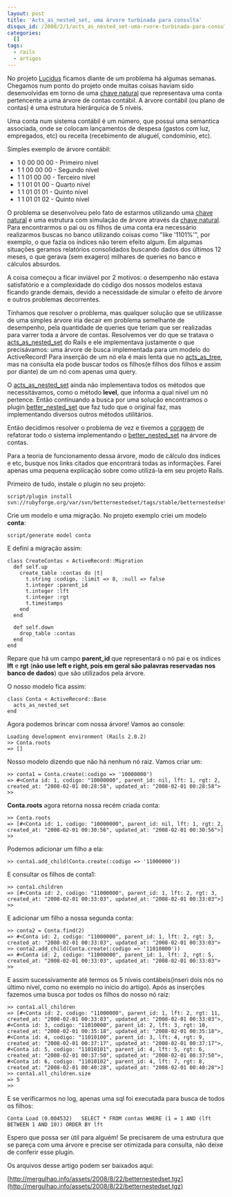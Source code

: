 ```yaml
--- 
layout: post
title: 'Acts_as_nested_set, uma árvore turbinada para consulta'
disqus_id: /2008/2/1/acts_as_nested_set-uma-rvore-turbinada-para-consulta
categories: 
  []
tags:
  - rails
  - artigos
---
```



No projeto [Lucidus][lucidus] ficamos diante de um problema há algumas semanas. Chegamos num ponto do projeto onde muitas coisas haviam sido desenvolvidas em torno de uma [chave natural][cn] que representava uma conta pertencente a uma árvore de contas contábil. A árvore contábil (ou plano de contas) é uma estrutura hierárquica de 5 níveis.

Uma conta num sistema contábil é um número, que possui uma semantica associada, onde se colocam lançamentos de despesa (gastos com luz, empregados, etc) ou receita (recebimento de aluguél, condomínio, etc).

Simples exemplo de árvore contábil:

 * 1 0 00 00 00 - Primeiro nível
 * 1 1 00 00 00 - Segundo nível
 * 1 1 01 00 00 - Terceiro nível
 * 1 1 01 01 00 - Quarto nível
 * 1 1 01 01 01 - Quinto nível
 * 1 1 01 01 02 - Quinto nível

O problema se desenvolveu pelo fato de estarmos utilizando uma [chave natural][cn] e uma estrutura com simulação de árvore através da [chave natural][cn]. Para encontrarmos o pai ou os filhos de uma conta era necessário realizarmos buscas no banco utilizando coisas como "like '1101%'", por exemplo, o que fazia os índices não terem efeito algum. Em algumas situações geramos relatórios consolidados buscando dados dos últimos 12 meses, o que gerava (sem exagero) milhares de queries no banco e cálculos absurdos.

A coisa começou a ficar inviável por 2 motivos: o desempenho não estava satisfatório e a complexidade do código dos nossos modelos estava ficando grande demais, devido a necessidade de simular o efeito de árvore e outros problemas decorrentes.

Tínhamos que resolver o problema, mas qualquer solução que se utilizasse de uma simples árvore iria decair em problema semelhante de desempenho, pela quantidade de queries que teriam que ser realizadas para varrer toda a árvore de contas. Resolvemos ver do que se tratava o [acts\_as\_nested\_set][nestedset] do Rails e ele implementava justamente o que precisávamos: uma árvore de busca implementada para um modelo do ActiveRecord! Para inserção de um nó ela é mais lenta que no [acts\_as\_tree][acts_as_tree], mas na consulta ela pode buscar todos os filhos(e filhos dos filhos e assim por diante) de um nó com apenas uma query.

O [acts\_as\_nested\_set][nestedset] ainda não implementava todos os métodos que necessitávamos, como o método __level__, que informa a qual nível um nó pertence. Então continuando a busca por uma solução encontramos o plugin [better\_nested\_set][betternestedset] que faz tudo que o original faz, mas implementando diversos outros métodos utilitários.

Então decidimos resolver o problema de vez e tivemos a [coragem][coragem] de refatorar todo o sistema implementando o [better\_nested\_set][betternestedset] na árvore de contas.

Para a teoria de funcionamento dessa árvore, modo de cálculo dos índices e etc, busque nos links citados que encontrará todas as informações. Farei apenas uma pequena explicação sobre como utilizá-la em seu projeto Rails.

Primeiro de tudo, instale o plugin no seu projeto:

    script/plugin install svn://rubyforge.org/var/svn/betternestedset/tags/stable/betternestedset

Crie um modelo e uma migração. No projeto exemplo criei um modelo __conta__:

    script/generate model conta

E defini a migração assim:

    class CreateContas < ActiveRecord::Migration 
      def self.up 
        create_table :contas do |t| 
          t.string :codigo, :limit => 8, :null => false 
          t.integer :parent_id 
          t.integer :lft 
          t.integer :rgt 
          t.timestamps 
        end 
      end 

      def self.down 
        drop_table :contas 
      end 
    end

Repare que há um campo __parent\_id__ que representará o nó pai e os índices __lft__ e __rgt__ (**não use left e right, pois em geral são palavras reservadas nos banco de dados**) que são utilizados pela árvore.

O nosso modelo fica assim:

    class Conta < ActiveRecord::Base
      acts_as_nested_set
    end

Agora podemos brincar com nossa árvore! Vamos ao console:

    Loading development environment (Rails 2.0.2) 
    >> Conta.roots 
    => []

Nosso modelo dizendo que não há nenhum nó raiz. Vamos criar um:

    >> conta1 = Conta.create(:codigo => '10000000') 
    => #<Conta id: 1, codigo: "10000000", parent_id: nil, lft: 1, rgt: 2, created_at: "2008-02-01 00:28:58", updated_at: "2008-02-01 00:28:58"> 
    >>

__Conta.roots__ agora retorna nossa recém criada conta:

    >> Conta.roots 
    => [#<Conta id: 1, codigo: "10000000", parent_id: nil, lft: 1, rgt: 2, created_at: "2008-02-01 00:30:56", updated_at: "2008-02-01 00:30:56">] 
    >>

Podemos adicionar um filho a ela:

    >> conta1.add_child(Conta.create(:codigo => '11000000'))

E consultar os filhos de conta1:

    >> conta1.children 
    => [#<Conta id: 2, codigo: "11000000", parent_id: 1, lft: 2, rgt: 3, created_at: "2008-02-01 00:33:03", updated_at: "2008-02-01 00:33:03">] 
    >>

E adicionar um filho a nossa segunda conta:

    >> conta2 = Conta.find(2) 
    => #<Conta id: 2, codigo: "11000000", parent_id: 1, lft: 2, rgt: 3, created_at: "2008-02-01 00:33:03", updated_at: "2008-02-01 00:33:03"> 
    >> conta2.add_child(Conta.create(:codigo => '11010000')) 
    => #<Conta id: 2, codigo: "11000000", parent_id: 1, lft: 2, rgt: 5, created_at: "2008-02-01 00:33:03", updated_at: "2008-02-01 00:33:03"> 
    >>

E assim sucessivamente até termos os 5 níveis contábeis(inseri dois nós no último nível, como no exemplo no início do artigo). Após as inserções fazemos uma busca por todos os filhos do nosso nó raiz:

    >> conta1.all_children 
    => [#<Conta id: 2, codigo: "11000000", parent_id: 1, lft: 2, rgt: 11, created_at: "2008-02-01 00:33:03", updated_at: "2008-02-01 00:33:03">, #<Conta id: 3, codigo: "11010000", parent_id: 2, lft: 3, rgt: 10, created_at: "2008-02-01 00:35:18", updated_at: "2008-02-01 00:35:18">, #<Conta id: 4, codigo: "11010100", parent_id: 3, lft: 4, rgt: 9, created_at: "2008-02-01 00:37:17", updated_at: "2008-02-01 00:37:17">, #<Conta id: 5, codigo: "11010101", parent_id: 4, lft: 5, rgt: 6, created_at: "2008-02-01 00:37:50", updated_at: "2008-02-01 00:37:50">, #<Conta id: 6, codigo: "11010102", parent_id: 4, lft: 7, rgt: 8, created_at: "2008-02-01 00:40:28", updated_at: "2008-02-01 00:40:28">] 
    >> conta1.all_children.size 
    => 5 
    >>

E se verificarmos no log, apenas uma sql foi executada para busca de todos os filhos:

    Conta Load (0.004532)   SELECT * FROM contas WHERE (1 = 1 AND (lft BETWEEN 1 AND 10)) ORDER BY lft

Espero que possa ser útil para alguém! Se precisarem de uma estrutura que se pareça com uma árvore e precise ser otimizada para consulta, não deixe de conferir esse plugin.

Os arquivos desse artigo podem ser baixados aqui: 

[http://mergulhao.info/assets/2008/8/22/betternestedset.tgz](http://mergulhao.info/assets/2008/8/22/betternestedset.tgz)

[lucidus]: http://www.rioonrails.com.br/speeches/projeto-lucidus
[cn]: http://en.wikipedia.org/wiki/Natural_key
[coragem]: http://www.improveit.com.br/xp/valores/coragem
[refatoracao]: http://www.improveit.com.br/xp/praticas/refatoracao
[nestedset]: http://api.rubyonrails.org/classes/ActiveRecord/Acts/NestedSet/ClassMethods.html
[acts_as_tree]: http://wiki.rubyonrails.org/rails/pages/ActsAsTree
[betternestedset]: http://opensource.symetrie.com/trac/better_nested_set/
